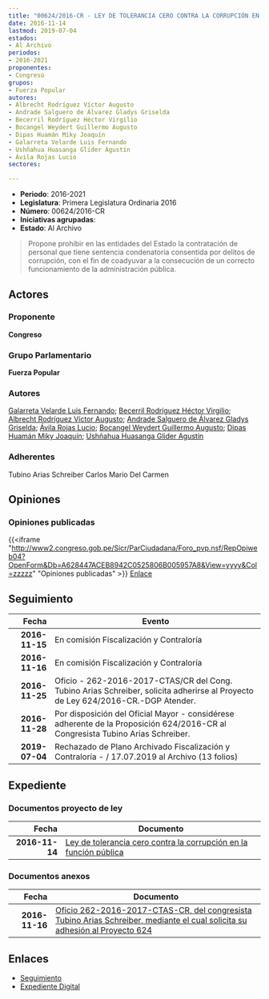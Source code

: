 ```yaml
---
title: "00624/2016-CR - LEY DE TOLERANCIA CERO CONTRA LA CORRUPCIÓN EN LA FUNCIÓN PÚBLICA"
date: 2016-11-14
lastmod: 2019-07-04
estados:
- Al Archivo
periodos:
- 2016-2021
proponentes:
- Congreso
grupos:
- Fuerza Popular
autores:
- Albrecht Rodríguez Víctor Augusto
- Andrade Salguero de Álvarez Gladys Griselda
- Becerril Rodríguez Héctor Virgilio
- Bocangel Weydert Guillermo Augusto
- Dipas Huamán Miky Joaquín
- Galarreta Velarde Luis Fernando
- Ushñahua Huasanga Glider Agustín
- Ávila Rojas Lucio
sectores:

---
```

- **Periodo**: 2016-2021
- **Legislatura**: Primera Legislatura Ordinaria 2016
- **Número**: 00624/2016-CR
- **Iniciativas agrupadas**: 
- **Estado**: Al Archivo

> Propone prohibir en las entidades del Estado la contratación de personal que tiene sentencia condenatoria consentida por delitos de corrupción, con el fin de coadyuvar a la consecución de un correcto funcionamiento de la administración pública.


## Actores

### Proponente

**Congreso**

### Grupo Parlamentario

**Fuerza Popular**

### Autores

[Galarreta Velarde Luis Fernando](mailto:mailto:lgalarreta@congreso.gob.pe); [Becerril Rodríguez Héctor Virgilio](mailto:mailto:hbecerril@congreso.gob.pe); [Albrecht Rodríguez Víctor Augusto](mailto:mailto:valbrecht@congreso.gob.pe); [Andrade Salguero de Álvarez Gladys Griselda](mailto:mailto:gandrade@congreso.gob.pe); [Ávila Rojas Lucio](mailto:mailto:lavilar@congreso.gob.pe); [Bocangel Weydert Guillermo Augusto](mailto:mailto:gbocangel@congreso.gob.pe); [Dipas Huamán Miky Joaquín](mailto:mailto:mdipas@congreso.gob.pe); [Ushñahua Huasanga Glider Agustín](mailto:mailto:gushnahua@congreso.gob.pe)

### Adherentes

Tubino Arias Schreiber Carlos Mario Del Carmen

## Opiniones

### Opiniones publicadas

{{<iframe "http://www2.congreso.gob.pe/Sicr/ParCiudadana/Foro_pvp.nsf/RepOpiweb04?OpenForm&Db=A628447ACEB8942C0525806B005957A8&View=yyyy&Col=zzzzz" "Opiniones publicadas" >}}
[Enlace](http://www2.congreso.gob.pe/Sicr/ParCiudadana/Foro_pvp.nsf/RepOpiweb04?OpenForm&Db=A628447ACEB8942C0525806B005957A8&View=yyyy&Col=zzzzz)


## Seguimiento

| Fecha | Evento |
|------:|--------|
| **2016-11-15** | En comisión Fiscalización y Contraloría |
| **2016-11-16** | En comisión Fiscalización y Contraloría |
| **2016-11-25** | Oficio - 262-2016-2017-CTAS/CR del Cong. Tubino Arias Schreiber, solicita adherirse al Proyecto de Ley 624/2016-CR.-DGP Atender. |
| **2016-11-28** | Por disposición del Oficial Mayor - considérese adherente de la Proposición 624/2016-CR al Congresista Tubino Arias Schreiber. |
| **2019-07-04** | Rechazado de Plano Archivado Fiscalización y Contraloría - / 17.07.2019 al Archivo (13 folios) |

## Expediente

### Documentos proyecto de ley

| Fecha | Documento |
|------:|-----------|
| **2016-11-14** | [Ley de tolerancia cero contra la corrupción en la función pública](http://www.leyes.congreso.gob.pe/Documentos/2016_2021/Proyectos_de_Ley_y_de_Resoluciones_Legislativas/PL0062420161114.pdf) |

### Documentos anexos

| Fecha | Documento |
|------:|-----------|
| **2016-11-16** | [Oficio 262-2016-2017-CTAS-CR, del congresista Tubino Arias Schreiber, mediante el cual solicita su adhesión al Proyecto 624](http://www.leyes.congreso.gob.pe/Documentos/2016_2021/Oficios/Congresistas/OFICIO-262-2016-2017-CTAS-CR.pdf) |

## Enlaces

- [Seguimiento](http://www2.congreso.gob.pe/Sicr/TraDocEstProc/CLProLey2016.nsf/f7fff46988ca05b1052578e100829cc7/13d259ce9abbcc4c0525806b00589bf9?OpenDocument)
- [Expediente Digital](http://www2.congreso.gob.pe/Sicr/TraDocEstProc/Expvirt_2011.nsf/visbusqptramdoc1621/00624?opendocument)

